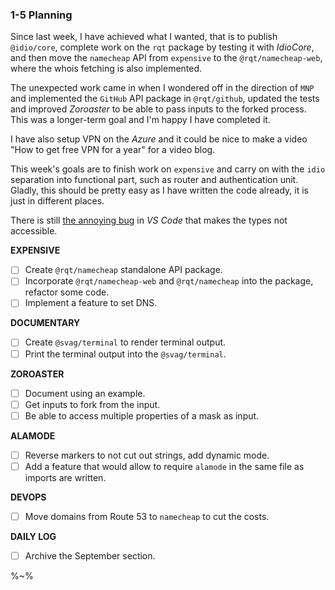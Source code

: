 ### 1-5 Planning

Since last week, I have achieved what I wanted, that is to publish `@idio/core`, complete work on the `rqt` package by testing it with _IdioCore_, and then move the `namecheap` API from `expensive` to the `@rqt/namecheap-web`, where the whois fetching is also implemented.

The unexpected work came in when I wondered off in the direction of `MNP` and implemented the `GitHub` API package in `@rqt/github`, updated the tests and improved _Zoroaster_ to be able to pass inputs to the forked process. This was a longer-term goal and I'm happy I have completed it.

I have also setup VPN on the _Azure_ and it could be nice to make a video "How to get free VPN for a year" for a video blog.

This week's goals are to finish work on `expensive` and carry on with the `idio` separation into functional part, such as router and authentication unit. Gladly, this should be pretty easy as I have written the code already, it is just in different places.

There is still [the annoying bug](https://github.com/Microsoft/TypeScript/issues/26921) in _VS Code_ that makes the types not accessible.

**EXPENSIVE**

- [ ] Create `@rqt/namecheap` standalone API package.
- [ ] Incorporate `@rqt/namecheap-web` and `@rqt/namecheap` into the package, refactor some code.
- [ ] Implement a feature to set DNS.

**DOCUMENTARY**

- [ ] Create `@svag/terminal` to render terminal output.
- [ ] Print the terminal output into the `@svag/terminal`.

**ZOROASTER**

- [ ] Document using an example.
- [ ] Get inputs to fork from the input.
- [ ] Be able to access multiple properties of a mask as input.

**ALAMODE**

- [ ] Reverse markers to not cut out strings, add dynamic mode.
- [ ] Add a feature that would allow to require `alamode` in the same file as imports are written.

**DEVOPS**

- [ ] Move domains from Route 53 to `namecheap` to cut the costs.

**DAILY LOG**

- [ ] Archive the September section.

%~%